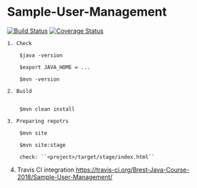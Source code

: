 # Sample-User-Management

[![Build Status](https://travis-ci.org/Brest-Java-Course-2018/Sample-User-Management.svg?branch=master)](https://travis-ci.org/Brest-Java-Course-2018/Sample-User-Management)
[![Coverage Status](https://coveralls.io/repos/github/Brest-Java-Course-2018/Sample-User-Management/badge.svg)](https://coveralls.io/github/Brest-Java-Course-2018/Sample-User-Management)

    1. Check  
        
        $java -version  
        
        $export JAVA_HOME = ...
        
        $mvn -version
        
    2. Build
    
        
        $mvn clean install
        
    3. Preparing repotrs
      
        $mvn site
      
        $mvn site:stage
      
        check: ``<project>/target/stage/index.html``


4. Travis CI integration
    https://travis-ci.org/Brest-Java-Course-2018/Sample-User-Management/
